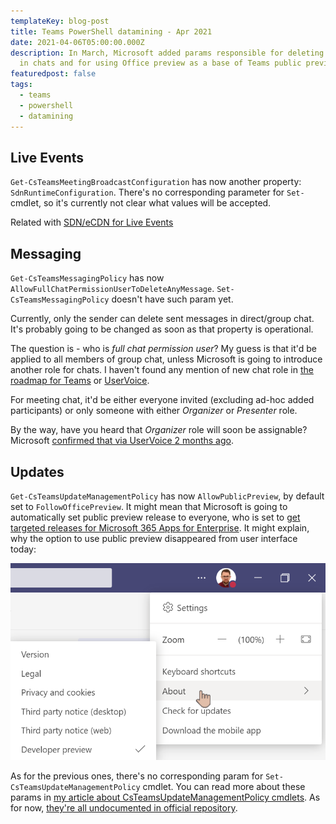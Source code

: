 ```yaml
---
templateKey: blog-post
title: Teams PowerShell datamining - Apr 2021
date: 2021-04-06T05:00:00.000Z
description: In March, Microsoft added params responsible for deleting messages
  in chats and for using Office preview as a base of Teams public preview.
featuredpost: false
tags:
  - teams
  - powershell
  - datamining
---
```

## Live Events

`Get-CsTeamsMeetingBroadcastConfiguration` has now another property: `SdnRuntimeConfiguration`. There's no corresponding parameter for `Set-` cmdlet, so it's currently not clear what values will be accepted.

Related with [SDN/eCDN for Live Events](https://docs.microsoft.com/en-us/microsoftteams/teams-live-events/set-up-for-teams-live-events#step-4-set-up-a-video-distribution-solution-for-live-events-in-teams)

## Messaging

`Get-CsTeamsMessagingPolicy` has now `AllowFullChatPermissionUserToDeleteAnyMessage`. `Set-CsTeamsMessagingPolicy` doesn't have such param yet.

Currently, only the sender can delete sent messages in direct/group chat. It's probably going to be changed as soon as that property is operational.

The question is - who is *full chat permission user*? My guess is that it'd be applied to all members of group chat, unless Microsoft is going to introduce another role for chats. I haven't found any mention of new chat role in [the roadmap for Teams](https://www.microsoft.com/en-us/microsoft-365/roadmap?filters=Microsoft%20Teams) or [UserVoice](https://microsoftteams.uservoice.com/).

For meeting chat, it'd be either everyone invited (excluding ad-hoc added participants) or only someone with either *Organizer* or *Presenter* role.

By the way, have you heard that *Organizer* role will soon be assignable? Microsoft [confirmed that via UserVoice 2 months ago](https://microsoftteams.uservoice.com/forums/555103-public/suggestions/34050022-ms-teams-meeting-delegation).

## Updates

`Get-CsTeamsUpdateManagementPolicy` has now `AllowPublicPreview`, by default set to `FollowOfficePreview`. It might mean that Microsoft is going to automatically set public preview release to everyone, who is set to [get targeted releases for Microsoft 365 Apps for Enterprise](https://searchwindowsserver.techtarget.com/answer/How-do-I-get-access-to-Office-365-preview-versions).
It might explain, why the option to use public preview disappeared from user interface today:

![No public preview option under About in Teams client](../../img/20210406-093501-js7zbuktx4.png "No public preview option under About in Teams client")

As for the previous ones, there's no corresponding param for `Set-CsTeamsUpdateManagementPolicy` cmdlet. You can read more about these params in [my article about CsTeamsUpdateManagementPolicy cmdlets](https://robdy.io/csteamsupdatemanagementpolicy-cmdlets/). As for now, [they're all undocumented in official repository](https://github.com/MicrosoftDocs/office-docs-powershell/issues/7186).